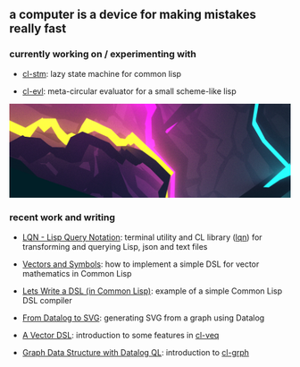## a computer is a device for making mistakes really fast

### currently working on / experimenting with

 - [cl-stm](https://github.com/inconvergent/cl-stm): lazy state machine for common lisp

 - [cl-evl](https://github.com/inconvergent/cl-evl): meta-circular evaluator for a small scheme-like lisp


![head](head.jpg)


### recent work and writing

 - [LQN - Lisp Query Notation](https://inconvergent.net/2024/lisp-query-notation/):
   terminal utility and CL library ([lqn](https://github.com/inconvergent/lqn)) for transforming and querying Lisp, json and text files

 - [Vectors and Symbols](https://inconvergent.net/2023/vectors-and-symbols/):
   how to implement a simple DSL for vector mathematics in Common Lisp

 - [Lets Write a DSL (in Common Lisp)](https://inconvergent.net/2023/lets-write-a-dsl/):
   example of a simple Common Lisp DSL compiler

 - [From Datalog to SVG](https://inconvergent.net/2023/datalog-to-svg/):
   generating SVG from a graph using Datalog

 - [A Vector DSL](https://inconvergent.net/2023/a-vector-dsl/):
   introduction to some features in [cl-veq](https://github.com/inconvergent/cl-grph)

 - [Graph Data Structure with Datalog QL](https://inconvergent.net/2022/graph-data-structure-with-datalog-ql/):
   introduction to [cl-grph](https://github.com/inconvergent/cl-veq)
